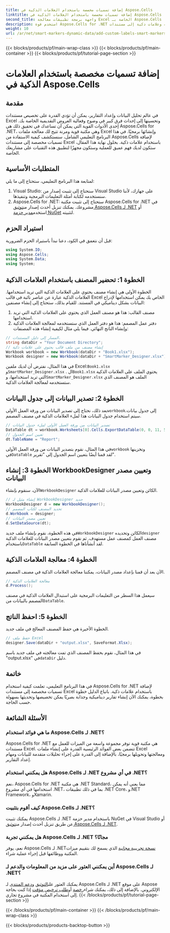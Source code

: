 ```yaml
---
title: إضافة تسميات مخصصة باستخدام العلامات الذكية في Aspose.Cells
linktitle: إضافة تسميات مخصصة باستخدام العلامات الذكية في Aspose.Cells
second_title: واجهة برمجة تطبيقات معالجة Excel الخاصة بـ Aspose.Cells .NET
description: استخدم قوة Aspose.Cells for .NET لإضافة تسميات مخصصة وعلامات ذكية إلى مستندات Excel الخاصة بك. اتبع هذا البرنامج التعليمي خطوة بخطوة وقم بإنشاء تقارير ديناميكية وجذابة بصريًا.
weight: 10
url: /ar/net/smart-markers-dynamic-data/add-custom-labels-smart-markers/
---
```


{{< blocks/products/pf/main-wrap-class >}}
{{< blocks/products/pf/main-container >}}
{{< blocks/products/pf/tutorial-page-section >}}

# إضافة تسميات مخصصة باستخدام العلامات الذكية في Aspose.Cells

## مقدمة
في عالم تحليل البيانات وإعداد التقارير، يمكن أن تؤدي القدرة على تخصيص مستندات Excel وتحسينها إلى إحداث فرق كبير في وضوح وفعالية العروض التقديمية الخاصة بك. إحدى الأدوات القوية التي يمكن أن تساعدك في تحقيق ذلك هي Aspose.Cells for .NET، وهي مكتبة قوية ومرنة تتيح لك معالجة ملفات Excel وإنشائها برمجيًا.
في هذا البرنامج التعليمي الشامل، سنستكشف كيفية الاستفادة من Aspose.Cells لإضافة تسميات مخصصة إلى مستندات Excel باستخدام علامات ذكية. بحلول نهاية هذا المقال، ستكون لديك فهم عميق للعملية وستكون مجهزًا لتطبيق هذه التقنيات على مشاريعك الخاصة.
## المتطلبات الأساسية
لمتابعة هذا البرنامج التعليمي، ستحتاج إلى ما يلي:
1. Visual Studio: ستحتاج إلى تثبيت إصدار من Visual Studio على جهازك، لأننا سنستخدمه لكتابة أمثلة التعليمات البرمجية وتنفيذها.
2.  Aspose.Cells for .NET: ستحتاج إلى تثبيت مكتبة Aspose.Cells for .NET في مشروعك. يمكنك تنزيل أحدث إصدار من[توثيق Aspose.Cells لـ .NET](https://reference.aspose.com/cells/net/) أو استخدم[مدير حزمة NuGet](https://www.nuget.org/packages/Aspose.Cells/) لتثبيته.
## استيراد الحزم
قبل أن نتعمق في الكود، دعنا نبدأ باستيراد الحزم الضرورية:
```csharp
using System.IO;
using Aspose.Cells;
using System.Data;
using System;
```
## الخطوة 1: تحضير المصنف باستخدام العلامات الذكية
الخطوة الأولى هي إنشاء مصنف يحتوي على العلامات الذكية التي تريد استخدامها. العلامات الذكية عبارة عن عناصر نائبة في قالب Excel الخاص بك يمكن استخدامها لإدراج البيانات بشكل ديناميكي في المستند.
للقيام بذلك، ستحتاج إلى إنشاء مصنفين:
1. مصنف القالب: هذا هو مصنف العمل الذي يحتوي على العلامات الذكية التي تريد استخدامها.
2. دفتر عمل المصمم: هذا هو دفتر العمل الذي ستستخدمه لمعالجة العلامات الذكية وإنشاء الناتج النهائي.
فيما يلي مثال لكيفية إنشاء هذه المصنفات:
```csharp
// المسار إلى دليل المستندات.
string dataDir = "Your Document Directory";
// إنشاء مصنف من ملف قالب يحتوي على علامات ذكية
Workbook workbook = new Workbook(dataDir + "Book1.xlsx");
Workbook designer = new Workbook(dataDir + "SmartMarker_Designer.xlsx");
```
 في هذا المثال، نفترض أن لديك ملفين Excel:`Book1.xlsx` و`SmartMarker_Designer.xlsx` . ال`Book1.xlsx` يحتوي الملف على العلامات الذكية التي تريد استخدامها، و`SmartMarker_Designer.xlsx` الملف هو المصنف الذي ستستخدمه لمعالجة العلامات الذكية.
## الخطوة 2: تصدير البيانات إلى جدول البيانات
 بعد ذلك، نحتاج إلى تصدير البيانات من ورقة العمل الأولى`workbook`إلى جدول بيانات. سيتم استخدام جدول البيانات هذا لملء العلامات الذكية في مصنف المصمم.
```csharp
// تصدير البيانات من ورقة العمل الأولى لملء جدول البيانات
DataTable dt = workbook.Worksheets[0].Cells.ExportDataTable(0, 0, 11, 5, true);
// تعيين اسم الجدول
dt.TableName = "Report";
```
 في هذا المثال، نقوم بتصدير البيانات من ورقة العمل الأولى`workbook` وتخزينها في`DataTable` لقد قمنا أيضًا بتعيين اسم الجدول إلى "تقرير".
## الخطوة 3: إنشاء WorkbookDesigner وتعيين مصدر البيانات
 الآن، سنقوم بإنشاء`WorkbookDesigner` الكائن وتعيين مصدر البيانات للعلامات الذكية.
```csharp
// إنشاء مثيل لـ WorkbookDesigner جديد
WorkbookDesigner d = new WorkbookDesigner();
// تحديد المصنف لكتاب المصمم
d.Workbook = designer;
// تعيين مصدر البيانات
d.SetDataSource(dt);
```
 في هذه الخطوة، نقوم بإنشاء ملف جديد`WorkbookDesigner` الكائن وتحديده`designer` مصنف العمل كمصنف عمل مستهدف. ثم نقوم بتعيين مصدر البيانات للعلامات الذكية باستخدام`DataTable` لقد أنشأناها في الخطوة السابقة.
## الخطوة 4: معالجة العلامات الذكية
الآن بعد أن قمنا بإعداد مصدر البيانات، يمكننا معالجة العلامات الذكية في مصنف المصمم.
```csharp
// معالجة العلامات الذكية
d.Process();
```
سيعمل هذا السطر من التعليمات البرمجية على استبدال العلامات الذكية في مصنف المصمم بالبيانات من`DataTable`.
## الخطوة 5: احفظ الناتج
الخطوة الأخيرة هي حفظ المصنف المعالج في ملف جديد.
```csharp
// حفظ ملف Excel
designer.Save(dataDir + "output.xlsx", SaveFormat.Xlsx);
```
 في هذا المثال، نقوم بحفظ المصنف الذي تمت معالجته في ملف جديد باسم "output.xlsx" في`dataDir` دليل.
## خاتمة
في هذا البرنامج التعليمي، تعلمت كيفية استخدام Aspose.Cells for .NET لإضافة تسميات مخصصة إلى مستندات Excel باستخدام علامات ذكية. باتباع الدليل خطوة بخطوة، يمكنك الآن إنشاء تقارير ديناميكية وجذابة بصريًا يمكن تخصيصها وتحديثها بسهولة حسب الحاجة.
## الأسئلة الشائعة
### ما هي فوائد استخدام Aspose.Cells لـ .NET؟
Aspose.Cells for .NET هي مكتبة قوية توفر مجموعة واسعة من الميزات للعمل مع مستندات Excel. تتضمن بعض الفوائد الرئيسية القدرة على إنشاء ملفات Excel ومعالجتها وتحويلها برمجيًا، بالإضافة إلى القدرة على إجراء تحليلات متقدمة للبيانات ومهام إعداد التقارير.
### هل يمكنني استخدام Aspose.Cells لـ .NET في أي مشروع .NET؟
نعم، Aspose.Cells for .NET هي مكتبة .NET Standard، مما يعني أنه يمكن استخدامها في أي مشروع .NET، بما في ذلك تطبيقات .NET Core، و.NET Framework، وXamarin.
### كيف أقوم بتثبيت Aspose.Cells لـ .NET؟
 يمكنك تثبيت Aspose.Cells لـ .NET باستخدام مدير حزمة NuGet في Visual Studio أو عن طريق تنزيل أحدث إصدار من[توثيق Aspose.Cells لـ .NET](https://reference.aspose.com/cells/net/).
### هل يمكنني تجربة Aspose.Cells لـ .NET مجانًا؟
 نعم، يوفر Aspose.Cells لـ .NET[نسخة تجريبية مجانية](https://releases.aspose.com/) الذي يسمح لك بتقييم ميزات المكتبة ووظائفها قبل إجراء عملية شراء.
### أين يمكنني العثور على مزيد من المعلومات والدعم لـ Aspose.Cells لـ .NET؟
 يمكنك العثور على[التوثيق](https://reference.aspose.com/cells/net/) و[دعم المنتدى](https://forum.aspose.com/c/cells/9) لـ Aspose.Cells لـ .NET على موقع Aspose الإلكتروني. بالإضافة إلى ذلك، يمكنك شراء[رخصة](https://purchase.aspose.com/buy) أو[طلب ترخيص مؤقت](https://purchase.aspose.com/temporary-license/) إذا كنت بحاجة إلى استخدام المكتبة في مشروع تجاري.
{{< /blocks/products/pf/tutorial-page-section >}}

{{< /blocks/products/pf/main-container >}}
{{< /blocks/products/pf/main-wrap-class >}}

{{< blocks/products/products-backtop-button >}}
